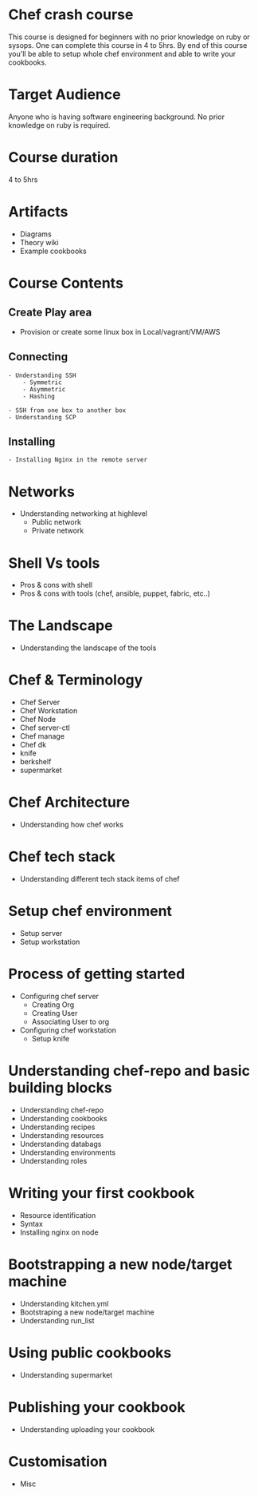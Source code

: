 # Chef crash course
This course is designed for beginners with no prior knowledge on ruby or sysops. One can complete this course in 4 to 5hrs. By end of this course you'll be able to setup whole chef environment and able to write your cookbooks.

# Target Audience
Anyone who is having software engineering background. No prior knowledge on ruby is required.

# Course duration
4 to 5hrs

# Artifacts
- Diagrams
- Theory wiki
- Example cookbooks

# Course Contents

## Create Play area
- Provision or create some linux box in Local/vagrant/VM/AWS

## Connecting
    - Understanding SSH
        - Symmetric
        - Asymmetric
        - Hashing

    - SSH from one box to another box
    - Understanding SCP
## Installing
    - Installing Nginx in the remote server

# Networks
- Understanding networking at highlevel
    - Public network
    - Private network

# Shell Vs tools
- Pros & cons with shell
- Pros & cons with tools (chef, ansible, puppet, fabric, etc..)

# The Landscape
- Understanding the landscape of the tools

# Chef & Terminology
- Chef Server
- Chef Workstation
- Chef Node
- Chef server-ctl
- Chef manage
- Chef dk
- knife
- berkshelf
- supermarket

# Chef Architecture
- Understanding how chef works

# Chef tech stack
- Understanding different tech stack items of chef

# Setup chef environment
- Setup server
- Setup workstation

# Process of getting started
- Configuring chef server
    - Creating Org
    - Creating User
    - Associating User to org
- Configuring chef workstation
    - Setup knife

# Understanding chef-repo and basic building blocks
- Understanding chef-repo
- Understanding cookbooks
- Understanding recipes
- Understanding resources
- Understanding databags
- Understanding environments
- Understanding roles

# Writing your first cookbook
- Resource identification
- Syntax
- Installing nginx on node

# Bootstrapping a new node/target machine
- Understanding kitchen.yml
- Bootstraping a new node/target machine
- Understanding run_list

# Using public cookbooks
- Understanding supermarket

# Publishing your cookbook
- Understanding uploading your cookbook

# Customisation
- Misc